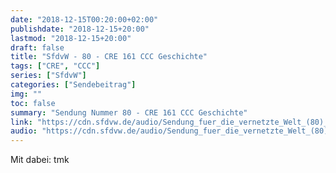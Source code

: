 ```yaml
---
date: "2018-12-15T00:20:00+02:00"
publishdate: "2018-12-15+20:00"
lastmod: "2018-12-15+20:00"
draft: false
title: "SfdvW - 80 - CRE 161 CCC Geschichte"
tags: ["CRE", "CCC"]
series: ["SfdvW"]
categories: ["Sendebeitrag"]
img: ""
toc: false
summary: "Sendung Nummer 80 - CRE 161 CCC Geschichte"
link: "https://cdn.sfdvw.de/audio/Sendung_fuer_die_vernetzte_Welt_(80)_2018_12_15_CRE_161_CCC_Geschichte.mp3"
audio: "https://cdn.sfdvw.de/audio/Sendung_fuer_die_vernetzte_Welt_(80)_2018_12_15_CRE_161_CCC_Geschichte.mp3"
---
```




<div id="example"></div>
<script src="https://cdn.podlove.org/web-player/embed.js"></script>

Mit dabei: tmk

<script>
  podlovePlayer('#example', '/blog/sfdvw80.json');
</script>
